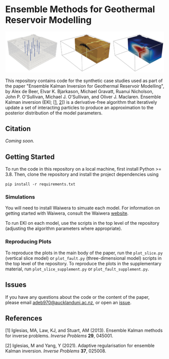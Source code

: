 # Ensemble Methods for Geothermal Reservoir Modelling

![Fault Model](fault_model.png)

This repository contains code for the synthetic case studies used as part of the paper "Ensemble Kalman Inversion for Geothermal Reservoir Modelling", by Alex de Beer, Elvar K. Bjarkason, Michael Gravatt, Ruanui Nicholson, John P. O'Sullivan, Michael J. O'Sullivan, and Oliver J. Maclaren. 
Ensemble Kalman inversion (EKI; [[1](#1), [2](#2)]) is a derivative-free algorithm that iteratively update a set of interacting particles to produce an approximation to the posterior distribution of the model parameters. 

## Citation

*Coming soon.*

## Getting Started

To run the code in this repository on a local machine, first install Python >= 3.8. Then, clone the repository and install the project dependencies using

```
pip install -r requirements.txt
```

### Simulations

You will need to install Waiwera to simuate each model. For information on getting started with Waiwera, consult the Waiwera [website](https://waiwera.github.io/install/).

To run EKI on each model, use the scripts in the top level of the repository (adjusting the algorithm parameters where appropriate).

### Reproducing Plots

To reproduce the plots in the main body of the paper, run the `plot_slice.py` (vertical slice model) or `plot_fault.py` (three-dimensional model) scripts in the top level of the repository. 
To reproduce the plots in the supplementary material, run `plot_slice_supplement.py` or `plot_fault_supplement.py`.

## Issues

If you have any questions about the code or the content of the paper, please email [adeb970@aucklanduni.ac.nz](mailto:adeb970@aucklanduni.ac.nz), or open an [issue](https://github.com/alexgdebeer/GeothermalEnsembleMethods/issues).

## References

[<a id="1">1</a>]
Iglesias, MA, Law, KJ, and Stuart, AM (2013).
Ensemble Kalman methods for inverse problems.
*Inverse Problems* **29**, 045001.

[<a id="2">2</a>]
Iglesias, M and Yang, Y (2021). 
Adaptive regularisation for ensemble Kalman inversion.
*Inverse Problems* **37**, 025008.